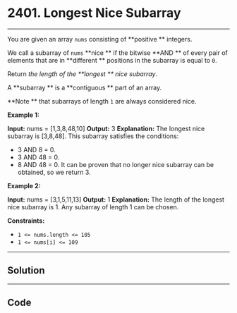 # 2401. Longest Nice Subarray

---

You are given an array `nums` consisting of **positive ** integers.

We call a subarray of `nums` **nice ** if the bitwise **AND ** of every pair of elements that are in **different ** positions in the subarray is equal to `0`.

Return _the length of the **longest ** nice subarray_.

A **subarray ** is a **contiguous ** part of an array.

**Note ** that subarrays of length `1` are always considered nice.

 

**Example 1:**


**Input:** nums = [1,3,8,48,10]
**Output:** 3
**Explanation:** The longest nice subarray is [3,8,48]. This subarray satisfies the conditions:
- 3 AND 8 = 0.
- 3 AND 48 = 0.
- 8 AND 48 = 0.
It can be proven that no longer nice subarray can be obtained, so we return 3.

**Example 2:**


**Input:** nums = [3,1,5,11,13]
**Output:** 1
**Explanation:** The length of the longest nice subarray is 1. Any subarray of length 1 can be chosen.


 

**Constraints:**

  * `1 <= nums.length <= 105`
  * `1 <= nums[i] <= 109`

---

## Solution



---

## Code
```python


```